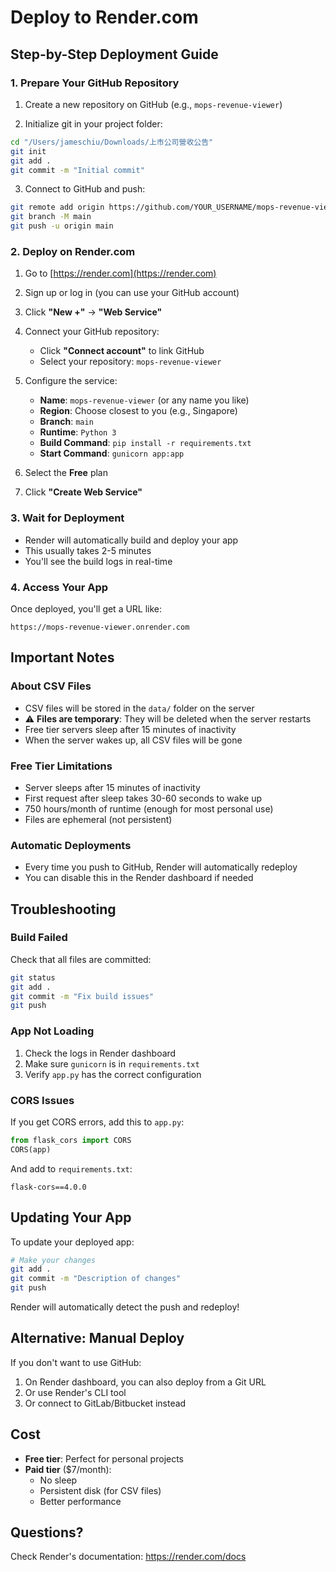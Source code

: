 # Deploy to Render.com

## Step-by-Step Deployment Guide

### 1. Prepare Your GitHub Repository

1. Create a new repository on GitHub (e.g., `mops-revenue-viewer`)

2. Initialize git in your project folder:

```bash
cd "/Users/jameschiu/Downloads/上市公司營收公告"
git init
git add .
git commit -m "Initial commit"
```

3. Connect to GitHub and push:

```bash
git remote add origin https://github.com/YOUR_USERNAME/mops-revenue-viewer.git
git branch -M main
git push -u origin main
```

### 2. Deploy on Render.com

1. Go to [https://render.com](https://render.com)

2. Sign up or log in (you can use your GitHub account)

3. Click **"New +"** → **"Web Service"**

4. Connect your GitHub repository:

    - Click **"Connect account"** to link GitHub
    - Select your repository: `mops-revenue-viewer`

5. Configure the service:

    - **Name**: `mops-revenue-viewer` (or any name you like)
    - **Region**: Choose closest to you (e.g., Singapore)
    - **Branch**: `main`
    - **Runtime**: `Python 3`
    - **Build Command**: `pip install -r requirements.txt`
    - **Start Command**: `gunicorn app:app`

6. Select the **Free** plan

7. Click **"Create Web Service"**

### 3. Wait for Deployment

-   Render will automatically build and deploy your app
-   This usually takes 2-5 minutes
-   You'll see the build logs in real-time

### 4. Access Your App

Once deployed, you'll get a URL like:

```
https://mops-revenue-viewer.onrender.com
```

## Important Notes

### About CSV Files

-   CSV files will be stored in the `data/` folder on the server
-   ⚠️ **Files are temporary**: They will be deleted when the server restarts
-   Free tier servers sleep after 15 minutes of inactivity
-   When the server wakes up, all CSV files will be gone

### Free Tier Limitations

-   Server sleeps after 15 minutes of inactivity
-   First request after sleep takes 30-60 seconds to wake up
-   750 hours/month of runtime (enough for most personal use)
-   Files are ephemeral (not persistent)

### Automatic Deployments

-   Every time you push to GitHub, Render will automatically redeploy
-   You can disable this in the Render dashboard if needed

## Troubleshooting

### Build Failed

Check that all files are committed:

```bash
git status
git add .
git commit -m "Fix build issues"
git push
```

### App Not Loading

1. Check the logs in Render dashboard
2. Make sure `gunicorn` is in `requirements.txt`
3. Verify `app.py` has the correct configuration

### CORS Issues

If you get CORS errors, add this to `app.py`:

```python
from flask_cors import CORS
CORS(app)
```

And add to `requirements.txt`:

```
flask-cors==4.0.0
```

## Updating Your App

To update your deployed app:

```bash
# Make your changes
git add .
git commit -m "Description of changes"
git push
```

Render will automatically detect the push and redeploy!

## Alternative: Manual Deploy

If you don't want to use GitHub:

1. On Render dashboard, you can also deploy from a Git URL
2. Or use Render's CLI tool
3. Or connect to GitLab/Bitbucket instead

## Cost

-   **Free tier**: Perfect for personal projects
-   **Paid tier** ($7/month):
    -   No sleep
    -   Persistent disk (for CSV files)
    -   Better performance

## Questions?

Check Render's documentation: https://render.com/docs
